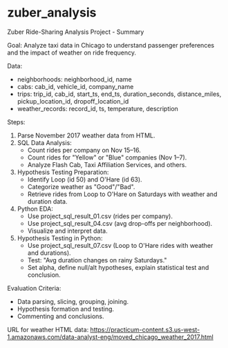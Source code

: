 # zuber_analysis
Zuber Ride-Sharing Analysis Project - Summary

Goal:
Analyze taxi data in Chicago to understand passenger preferences and the impact of weather on ride frequency.

Data:
- neighborhoods: neighborhood_id, name
- cabs: cab_id, vehicle_id, company_name
- trips: trip_id, cab_id, start_ts, end_ts, duration_seconds, distance_miles, pickup_location_id, dropoff_location_id
- weather_records: record_id, ts, temperature, description

Steps:
1. Parse November 2017 weather data from HTML.
2. SQL Data Analysis:
   - Count rides per company on Nov 15–16.
   - Count rides for "Yellow" or "Blue" companies (Nov 1–7).
   - Analyze Flash Cab, Taxi Affiliation Services, and others.
3. Hypothesis Testing Preparation:
   - Identify Loop (id 50) and O'Hare (id 63).
   - Categorize weather as "Good"/"Bad".
   - Retrieve rides from Loop to O'Hare on Saturdays with weather and duration data.
4. Python EDA:
   - Use project_sql_result_01.csv (rides per company).
   - Use project_sql_result_04.csv (avg drop-offs per neighborhood).
   - Visualize and interpret data.
5. Hypothesis Testing in Python:
   - Use project_sql_result_07.csv (Loop to O'Hare rides with weather and durations).
   - Test: "Avg duration changes on rainy Saturdays."
   - Set alpha, define null/alt hypotheses, explain statistical test and conclusion.

Evaluation Criteria:
- Data parsing, slicing, grouping, joining.
- Hypothesis formation and testing.
- Commenting and conclusions.

URL for weather HTML data:
https://practicum-content.s3.us-west-1.amazonaws.com/data-analyst-eng/moved_chicago_weather_2017.html

